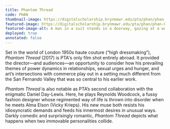 ```yaml
---
title: Phantom Thread
code: PHAN
thumbnail-image: https://digitalscholarship.brynmawr.edu/pta/phan/phan-04026/tiles/full/1920,1080/0/default.jpg # full url or relative path to the image for the card on the home page
featured-image: https://digitalscholarship.brynmawr.edu/pta/phan/phan-04026/tiles/full/1920,1080/0/default.jpg # full url or relative path to the image for the top of the film page
featured-image-alt: A man in a suit stands in a doorway, gazing at a woman who wears a pale purple gown and is facing away from the camera. # alt text for the banner image on the film page
deployed: true
annotated: false
---
```


Set in the world of London 1950s haute couture (“high dressmaking”), *Phantom Thread* (2017) is PTA's only film shot entirely abroad. It provided the director—and audiences—an opportunity to consider how his prevailing themes of power dynamics in relationships, sexual urges and hunger, and art’s intersections with commerce play out in a setting much different from the San Fernando Valley that was so central to his earlier work.

*Phantom Thread* is also notable as PTA’s second collaboration with the enigmatic Daniel Day-Lewis. Here, he plays Reynolds Woodcock, a fussy fashion designer whose regimented way of life is thrown into disorder when he meets Alma Elson (Vicky Krieps). His new muse both resists his idiosyncratic demands and feeds his innermost desires in unusual ways. Darkly comedic and surprisingly romantic, *Phantom Thread* depicts what happens when two immovable personalities collide.
